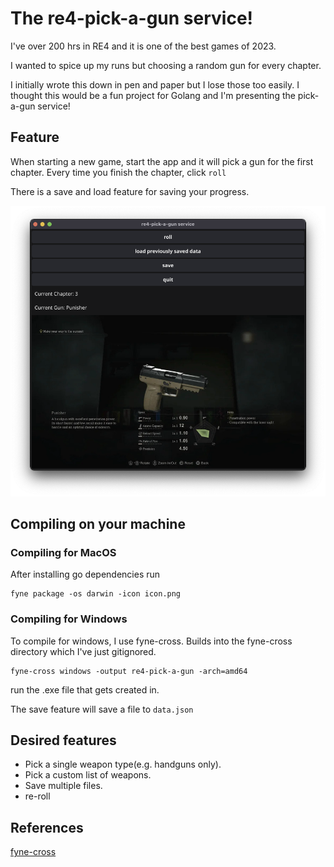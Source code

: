 # The re4-pick-a-gun service!

I've over 200 hrs in RE4 and it is one of the best games of 2023.

I wanted to spice up my runs but choosing a random gun for every chapter.

I initially wrote this down in pen and paper but I lose those too easily.
I thought this would be a fun project for Golang and I'm presenting the pick-a-gun service!

## Feature
When starting a new game, start the app and it will pick a gun for the first chapter. Every time you finish the chapter, click `roll`


There is a save and load feature for saving your progress.


![example-image](readmeImages/demo.png) 

## Compiling on your machine

### Compiling for MacOS

After installing go dependencies run

```
fyne package -os darwin -icon icon.png
```

### Compiling for Windows

To compile for windows, I use fyne-cross. Builds into the fyne-cross directory which I've just gitignored.

```
fyne-cross windows -output re4-pick-a-gun -arch=amd64
```

run the .exe file that gets created in.

The save feature will save a file to `data.json`


## Desired features
- Pick a single weapon type(e.g. handguns only).
- Pick a custom list of weapons.
- Save multiple files.
- re-roll


## References

[fyne-cross](https://github.com/fyne-io/fyne-cross) 
